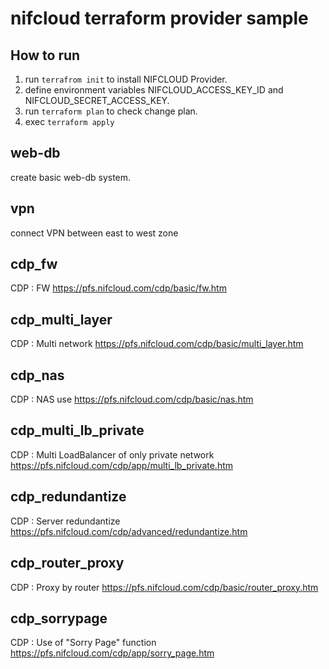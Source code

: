 # nifcloud terraform provider sample

## How to run
1. run `terrafrom init` to install NIFCLOUD Provider.
2. define environment variables NIFCLOUD_ACCESS_KEY_ID and NIFCLOUD_SECRET_ACCESS_KEY. 
3. run `terraform plan` to check change plan.
4. exec `terraform apply`


## web-db
create basic web-db system.

## vpn
connect VPN between east to west zone

## cdp_fw
CDP : FW
https://pfs.nifcloud.com/cdp/basic/fw.htm

## cdp_multi_layer
CDP : Multi network
https://pfs.nifcloud.com/cdp/basic/multi_layer.htm

## cdp_nas
CDP :  NAS use
https://pfs.nifcloud.com/cdp/basic/nas.htm

## cdp_multi_lb_private
CDP : Multi LoadBalancer of only private network
https://pfs.nifcloud.com/cdp/app/multi_lb_private.htm

## cdp_redundantize
CDP : Server redundantize
https://pfs.nifcloud.com/cdp/advanced/redundantize.htm

## cdp_router_proxy
CDP : Proxy by router
https://pfs.nifcloud.com/cdp/basic/router_proxy.htm

## cdp_sorrypage
CDP : Use of "Sorry Page" function
https://pfs.nifcloud.com/cdp/app/sorry_page.htm
